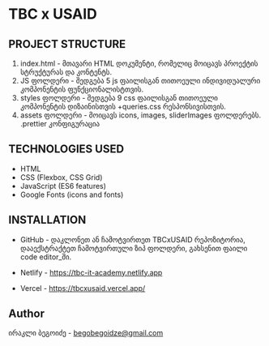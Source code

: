 # TBC x USAID

## PROJECT STRUCTURE

1. index.html - მთავარი HTML დოკუმენტი, რომელიც მოიცავს პროექტის სტრუქტურას და კონტენტს.
2. JS ფოლდერი - შედგება 5 js ფაილისგან თითოეული ინდივიდუალური კომპონენტის ფუნქციონალისტთვის.
3. styles ფოლდერი - შედგება 9 css ფაილისგან თითოეული კომპონენტის დიზაინისთვის +queries.css რესპონსივისთვის.
4. assets ფოლდერი - მოიცავს icons, images, sliderImages ფოლდერებს.
   .prettier კონფიგურაცია

## TECHNOLOGIES USED

- HTML
- CSS (Flexbox, CSS Grid)
- JavaScript (ES6 features)
- Google Fonts (icons and fonts)

## INSTALLATION

- GitHub - დაკლონეთ ან ჩამოტვირთეთ TBCxUSAID რეპოზიტორია, დააექსტრაქტეთ ჩამოტვირთული ზიპ ფოლდერი, გახსენით ფაილი code editor_ში.

- Netlify - https://tbc-it-academy.netlify.app

- Vercel - https://tbcxusaid.vercel.app/

## Author

ირაკლი ბეგოიძე - begobegoidze@gmail.com
